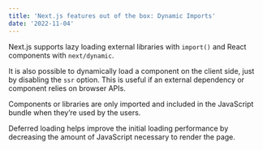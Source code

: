 ```yaml
---
title: 'Next.js features out of the box: Dynamic Imports'
date: '2022-11-04'
---
```


Next.js supports lazy loading external libraries with `import()` and React components with `next/dynamic`.

It is also possible to dynamically load a component on the client side, just by disabling the `ssr` option. This is useful if an external dependency or component relies on browser APIs.

Components or libraries are only imported and included in the JavaScript bundle when they’re used by the users.

Deferred loading helps improve the initial loading performance by decreasing the amount of JavaScript necessary to render the page. 
